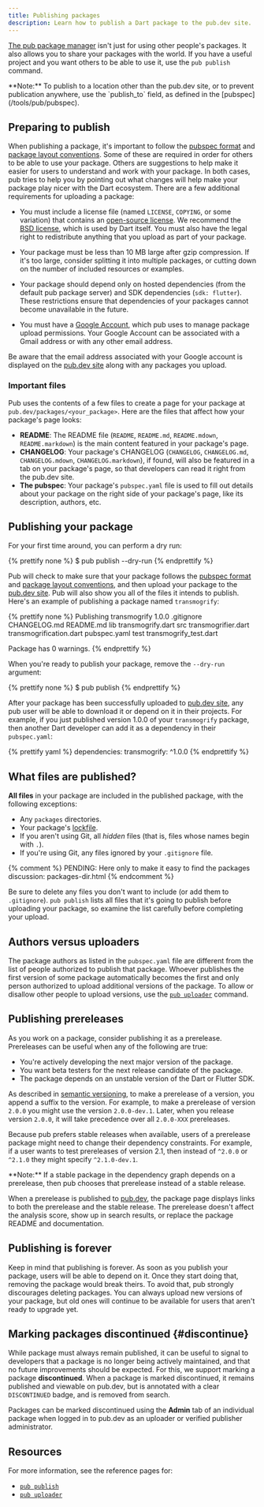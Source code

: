 ```yaml
---
title: Publishing packages
description: Learn how to publish a Dart package to the pub.dev site.
---
```


[The pub package manager](/guides/packages) isn't just for using other people's packages.
It also allows you to share your packages with the world. If you have a useful
project and you want others to be able to use it, use the `pub publish`
command.

<aside class="alert alert-info" markdown="1">
**Note:**
To publish to a location other than the pub.dev site,
or to prevent publication anywhere, use the `publish_to` field,
as defined in the [pubspec](/tools/pub/pubspec).
</aside>

## Preparing to publish

When publishing a package, it's important to follow the [pubspec
format](/tools/pub/pubspec) and
[package layout conventions](/tools/pub/package-layout).
Some of these are required in order for others to be able to use your package.
Others are suggestions to help make it easier for users to understand and work
with your package. In both cases, pub tries to help you by pointing out what
changes will help make your package play nicer with the Dart ecosystem. There
are a few additional requirements for uploading a package:

* You must include a license file (named `LICENSE`, `COPYING`, or some
  variation) that contains an [open-source license](http://opensource.org/). We
  recommend the [BSD license](http://opensource.org/licenses/BSD-2-Clause),
  which is used by Dart itself. You must also have the legal right to
  redistribute anything that you upload as part of your package.

* Your package must be less than 10 MB large after gzip compression. If
  it's too large, consider splitting it into multiple packages, or cutting down
  on the number of included resources or examples.

* Your package should depend only on hosted dependencies (from the default pub
  package server) and SDK dependencies (`sdk: flutter`). These restrictions
  ensure that dependencies of your packages cannot become unavailable in the
  future.

* You must have a [Google Account,][Google Account]
  which pub uses to manage package upload permissions.
  Your Google Account can be associated with a Gmail address or
  with any other email address.

[Google Account]: https://support.google.com/accounts/answer/27441

Be aware that the email address associated with your Google account is
displayed on the [pub.dev site]({{site.pub}}) along with any
packages you upload.

### Important files

Pub uses the contents of a few files to create a page for your
package at `pub.dev/packages/<your_package>`. Here are the files that
affect how your package's page looks:

* **README**: The README file (`README`, `README.md`, `README.mdown`,
  `README.markdown`) is the main content featured in your package's page.
* **CHANGELOG**: Your package's CHANGELOG (`CHANGELOG`, `CHANGELOG.md`,
  `CHANGELOG.mdown`, `CHANGELOG.markdown`), if found, will also be featured in a
  tab on your package's page, so that developers can read it right from
  the pub.dev site.
* **The pubspec**: Your package's `pubspec.yaml` file is used to fill out
  details about your package on the right side of your package's page, like its
  description, authors, etc.

## Publishing your package

For your first time around, you can perform a dry run:

{% prettify none %}
$ pub publish --dry-run
{% endprettify %}

Pub will check to make sure that your package follows the
[pubspec format](/tools/pub/pubspec) and
[package layout conventions](/tools/pub/package-layout),
and then upload your package to the
[pub.dev site]({{site.pub}}). Pub will also show you all of
the files it intends to publish. Here's an example of publishing a package
named `transmogrify`:

{% prettify none %}
Publishing transmogrify 1.0.0
    .gitignore
    CHANGELOG.md
    README.md
    lib
        transmogrify.dart
        src
            transmogrifier.dart
            transmogrification.dart
    pubspec.yaml
    test
        transmogrify_test.dart

Package has 0 warnings.
{% endprettify %}

When you're ready to publish your package, remove the `--dry-run` argument:

{% prettify none %}
$ pub publish
{% endprettify %}

After your package has been successfully uploaded to
[pub.dev site]({{site.pub}}), any pub user will be able to
download it or depend on it in their projects. For example, if you just
published version 1.0.0 of your `transmogrify` package, then another Dart
developer can add it as a dependency in their `pubspec.yaml`:

{% prettify yaml %}
dependencies:
  transmogrify: ^1.0.0
{% endprettify %}

## What files are published?

**All files** in your package are included in the published package, with
the following exceptions:

* Any `packages` directories.
* Your package's [lockfile](/tools/pub/glossary#lockfile).
* If you aren't using Git, all _hidden_ files (that is,
  files whose names begin with `.`).
* If you're using Git, any files ignored by your `.gitignore` file.

{% comment %}
PENDING: Here only to make it easy to find the packages discussion: packages-dir.html
{% endcomment %}

Be sure to delete any files you don't want to include (or add them to
`.gitignore`). `pub publish` lists all files that it's going to publish
before uploading your package,
so examine the list carefully before completing your upload.

## Authors versus uploaders

The package authors as listed in the `pubspec.yaml` file
are different from the list of people authorized to publish that package.
Whoever publishes the first version of some package automatically becomes
the first and only person authorized to upload additional versions of the package.
To allow or disallow other people to upload versions,
use the [`pub uploader`](cmd/pub-uploader) command.

## Publishing prereleases

As you work on a package, consider publishing it as a prerelease.
Prereleases can be useful when any of the following are true:

* You're actively developing the next major version of the package.
* You want beta testers for the next release candidate of the package.
* The package depends on an unstable version of the Dart or Flutter SDK.

As described in [semantic versioning][semver], to make a prerelease of a version,
you append a suffix to the version. For example, to make a prerelease of
version `2.0.0` you might use the version `2.0.0-dev.1`. Later, when you
release version `2.0.0`, it will take precedence over all `2.0.0-XXX` prereleases.

Because pub prefers stable releases when available, users of a prerelease package
might need to change their dependency constraints.
For example, if a user wants to test prereleases of version 2.1, then
instead of `^2.0.0` or `^2.1.0` they might specify `^2.1.0-dev.1`.

<aside class="alert alert-info" markdown="1">
  **Note:**
  If a stable package in the dependency graph depends on a prerelease,
  then pub chooses that prerelease instead of a stable release.
</aside>

When a prerelease is published to [pub.dev](https://pub.dev),
the package page displays links to both the prerelease and the stable release.
The prerelease doesn't affect the analysis score, show up in search results,
or replace the package README and documentation. 

[semver]: https://semver.org/spec/v2.0.0-rc.1.html

## Publishing is forever

Keep in mind that publishing is forever. As soon as you publish your package,
users will be able to depend on it. Once they start doing that, removing
the package would break theirs. To avoid that, pub strongly discourages
deleting packages. You can always upload new versions of your package, but
old ones will continue to be available for users that aren't ready to
upgrade yet.

## Marking packages discontinued {#discontinue}

While package must always remain published, it can be useful to signal to
developers that a package is no longer being actively maintained, and that no
future improvements should be expected. For this, we support marking a package
**discontinued**. When a package is marked discontinued, it remains published
and viewable on pub.dev, but is annotated with a clear `DISCONTINUED` badge, and
is removed from search.

Packages can be marked discontinued using the **Admin** tab of an individual
package when logged in to pub.dev as an uploader or verified publisher administrator.

## Resources

For more information, see the reference pages for:

* [`pub publish`](/tools/pub/cmd/pub-lish)
* [`pub uploader`](/tools/pub/cmd/pub-uploader)
